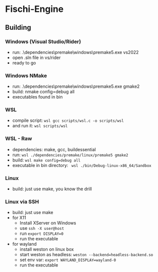 # Fischi-Engine

## Building


### Windows (Visual Studio/Rider)
- run: .\dependencies\premake\windows\premake5.exe vs2022
- open .sln file in vs/rider
- ready to go

### Windows NMake
- run: .\dependencies\premake\windows\premake5.exe gmake2
- build: nmake config=debug all
- executables found in bin

### WSL

- compile script: `wsl gcc scripts/wsl.c -o scripts/wsl`
- and run it: `wsl scripts/wsl`

### WSL - Raw
- dependencies: make, gcc, buildessential
- run: `wsl ./dependencies/premake/linux/premake5 gmake2`
- build: `wsl make config=debug all`
- executable in bin directory: ` wsl ./bin/Debug-linux-x86_64/Sandbox`

### Linux

- build: just use make, you know the drill

### Linux via SSH

- build: just use make
- for X11
  - Install XServer on Windows
  - use `ssh -X user@host`
  - run `export DISPLAY=0`
  - run the executable
- for wayland
  - install weston on linux box
  - start weston as headless: `weston --backend=headless-backend.so`
  - set env var: `export WAYLAND_DISPLAY=wayland-0`
  - run the executable